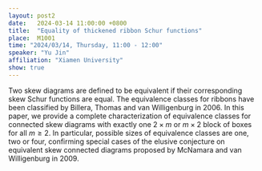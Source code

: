 ```yaml
---
layout: post2
date:   2024-03-14 11:00:00 +0800
title:  "Equality of thickened ribbon Schur functions"
place:  M1001
time: "2024/03/14, Thursday, 11:00 - 12:00"
speaker: "Yu Jin"
affiliation: "Xiamen University"
show: true
---
```


Two skew diagrams are defined to be equivalent if their corresponding skew Schur functions are equal. The equivalence classes for ribbons have been classified by Billera, Thomas and van Willigenburg in 2006. In this paper, we provide a complete characterization of equivalence classes for connected skew diagrams with exactly one $2\times m$ or $m\times 2$ block of boxes for all $m\ge 2$. In particular, possible sizes of equivalence classes are one, two or four, confirming special cases of the elusive conjecture on equivalent skew connected diagrams proposed by McNamara and van Willigenburg in 2009.

